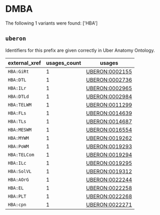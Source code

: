 # DMBA

The following 1 variants were found: ['HBA']

## `uberon`

Identifiers for this prefix are given correctly in Uber Anatomy Ontology.

| external_xref   |   usages_count | usages                                                  |
|-----------------|----------------|---------------------------------------------------------|
| `HBA:GiRt`      |              1 | [UBERON:0002155](https://bioregistry.io/UBERON:0002155) |
| `HBA:DTL`       |              1 | [UBERON:0002736](https://bioregistry.io/UBERON:0002736) |
| `HBA:ILr`       |              1 | [UBERON:0002965](https://bioregistry.io/UBERON:0002965) |
| `HBA:DTLd`      |              1 | [UBERON:0002984](https://bioregistry.io/UBERON:0002984) |
| `HBA:TELWM`     |              1 | [UBERON:0011299](https://bioregistry.io/UBERON:0011299) |
| `HBA:FLs`       |              1 | [UBERON:0014639](https://bioregistry.io/UBERON:0014639) |
| `HBA:TLs`       |              1 | [UBERON:0014687](https://bioregistry.io/UBERON:0014687) |
| `HBA:MESWM`     |              1 | [UBERON:0016554](https://bioregistry.io/UBERON:0016554) |
| `HBA:MYWM`      |              1 | [UBERON:0019262](https://bioregistry.io/UBERON:0019262) |
| `HBA:PoWM`      |              1 | [UBERON:0019293](https://bioregistry.io/UBERON:0019293) |
| `HBA:TELCom`    |              1 | [UBERON:0019294](https://bioregistry.io/UBERON:0019294) |
| `HBA:ILc`       |              1 | [UBERON:0019295](https://bioregistry.io/UBERON:0019295) |
| `HBA:SolVL`     |              1 | [UBERON:0019312](https://bioregistry.io/UBERON:0019312) |
| `HBA:AOrG`      |              1 | [UBERON:0022244](https://bioregistry.io/UBERON:0022244) |
| `HBA:EL`        |              1 | [UBERON:0022258](https://bioregistry.io/UBERON:0022258) |
| `HBA:PLT`       |              1 | [UBERON:0022268](https://bioregistry.io/UBERON:0022268) |
| `HBA:cpn`       |              1 | [UBERON:0022271](https://bioregistry.io/UBERON:0022271) |


